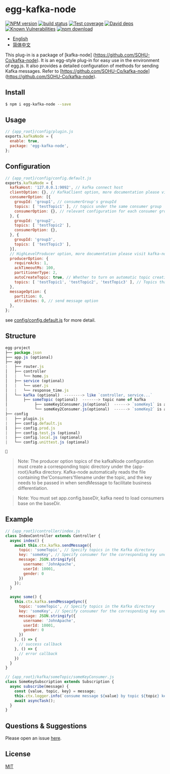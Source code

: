 # egg-kafka-node

[![NPM version][npm-image]][npm-url]
[![build status][travis-image]][travis-url]
[![Test coverage][codecov-image]][codecov-url]
[![David deps][david-image]][david-url]
[![Known Vulnerabilities][snyk-image]][snyk-url]
[![npm download][download-image]][download-url]

[npm-image]: https://img.shields.io/npm/v/egg-kafka-node.svg?style=flat-square
[npm-url]: https://npmjs.org/package/egg-kafka-node
[travis-image]: https://img.shields.io/travis/eggjs/egg-kafka-node.svg?style=flat-square
[travis-url]: https://travis-ci.org/eggjs/egg-kafka-node
[codecov-image]: https://img.shields.io/codecov/c/github/eggjs/egg-kafka-node.svg?style=flat-square
[codecov-url]: https://codecov.io/github/eggjs/egg-kafka-node?branch=master
[david-image]: https://img.shields.io/david/eggjs/egg-kafka-node.svg?style=flat-square
[david-url]: https://david-dm.org/eggjs/egg-kafka-node
[snyk-image]: https://snyk.io/test/npm/egg-kafka-node/badge.svg?style=flat-square
[snyk-url]: https://snyk.io/test/npm/egg-kafka-node
[download-image]: https://img.shields.io/npm/dm/egg-kafka-node.svg?style=flat-square
[download-url]: https://npmjs.org/package/egg-kafka-node

- [English](README.md)
- [简体中文](README.zh_CN.md)

This plug-in is a package of [kafka-node] (https://github.com/SOHU-Co/kafka-node). It is an egg-style plug-in for easy use in the environment of egg.js. It also provides a detailed configuration of methods for sending Kafka messages. Refer to [https://github.com/SOHU-Co/kafka-node] (https://github.com/SOHU-Co/kafka-node). 


## Install

```bash
$ npm i egg-kafka-node --save
```

## Usage

```js
// {app_root}/config/plugin.js
exports.kafkaNode = {
  enable: true,
  package: 'egg-kafka-node',
};
```

## Configuration

```js
// {app_root}/config/config.default.js
exports.kafkaNode = {
  kafkaHost: '127.0.0.1:9092', // kafka connect host
  clientOption: {}, // KafkaClient option, more documentation please visit kafka-node
  consumerOption: [{
    groupId: 'group1', // consumerGroup's groupId
    topics: [ 'testTopic1' ], // topics under the same consumer group 
    consumerOption: {}, // relevant configuration for each consumer group, more documentation please visit kafka-node
  }, {
    groupId: 'group2',
    topics: [ 'testTopic2' ],
    consumerOption: {},
  }, {
    groupId: 'group3',
    topics: [ 'testTopic3' ],
  }],
  // HighLevelProducer option, more documentation please visit kafka-node
  producerOption: {
    requireAcks: 1, 
    ackTimeoutMs: 100, 
    partitionerType: 2, 
    autoCreateTopic: true, // Whether to turn on automatic topic creation. default true
    topics: [ 'testTopic1', 'testTopic2', 'testTopic3' ], // Topics that all consumers need to consume
  },
  messageOption: {
    partition: 0,
    attributes: 0, // send message option
  },
};
```

see [config/config.default.js](test/fixtures/apps/config/config.default.js) for more detail.

## Structure
```js
egg-project
├── package.json
├── app.js (optional)
├── app
|   ├── router.js
│   ├── controller
│   |   └── home.js
│   ├── service (optional)
│   |   └── user.js
│   |   └── response_time.js
│   └── kafka (optional)  --------> like `controller, service...`
│       ├── someTopic (optional)  -------> topic name of kafka
│            ├── someKey1Consumer.js(optional)  ------> `someKey1` is a key of someTopic
|            └── someKey2Consumer.js(optional)  ------> `someKey2` is an another key of someTopic
├── config
|   ├── plugin.js
|   ├── config.default.js
│   ├── config.prod.js
|   ├── config.test.js (optional)
|   ├── config.local.js (optional)
|   └── config.unittest.js (optional)


```  
> Note: The producer option topics of the kafkaNode configuration must create a corresponding topic directory under the {app-root}/kafka directory. Kafka-node automatically reads the file containing the'Consumers'filename under the topic, and the key needs to be passed in when sendMessage to facilitate business differentiation.


> Note: You must set app.config.baseDir, kafka need to load consumers base on the baseDir.


## Example

```js
// {app_root}/controller/index.js
class IndexController extends Controller {
  async index() {
    await this.ctx.kafka.sendMessage({
      topic: 'someTopic', // Specify topics in the Kafka directory
      key: 'someKey', // Specify consumer for the corresponding key under topic
      message: JSON.stringify({
        username: 'JohnApache',
        userId: 10001,
        gender: 0
      })
    });
  }

  async some() {
    this.ctx.kafka.sendMessageSync({
      topic: 'someTopic', // Specify topics in the Kafka directory
      key: 'someKey', // Specify consumer for the corresponding key under topic
      message: JSON.stringify({
        username: 'JohnApache',
        userId: 10001,
        gender: 0
      })
    }, () => {
      // success callback 
    }, () => {
      // error callback 
    })
  }
}

// {app_root}/kafka/someTopic/someKeyConsumer.js
class SomeKeySubscription extends Subscription {
  async subscribe(message) {
    const {value, topic, key} = message;
    this.ctx.logger.info(`consume message ${value} by topic ${topic} key ${key} consumer`);
    await asyncTask();
  }
}
```

## Questions & Suggestions
Please open an issue [here](https://github.com/JohnApache/egg-kafka-node/issues).

## License

[MIT](LICENSE)
